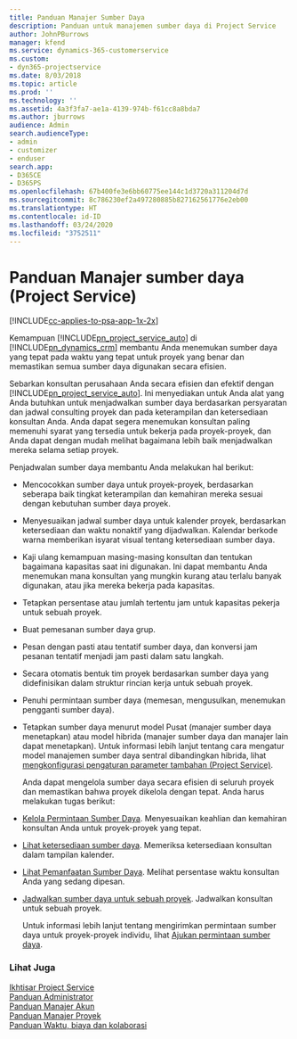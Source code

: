 ```yaml
---
title: Panduan Manajer Sumber Daya
description: Panduan untuk manajemen sumber daya di Project Service
author: JohnPBurrows
manager: kfend
ms.service: dynamics-365-customerservice
ms.custom:
- dyn365-projectservice
ms.date: 8/03/2018
ms.topic: article
ms.prod: ''
ms.technology: ''
ms.assetid: 4a3f3fa7-ae1a-4139-974b-f61cc8a8bda7
ms.author: jburrows
audience: Admin
search.audienceType:
- admin
- customizer
- enduser
search.app:
- D365CE
- D365PS
ms.openlocfilehash: 67b400fe3e6bb60775ee144c1d3720a311204d7d
ms.sourcegitcommit: 8c786230ef2a497280885b827162561776e2eb00
ms.translationtype: HT
ms.contentlocale: id-ID
ms.lasthandoff: 03/24/2020
ms.locfileid: "3752511"
---
```

# <a name="resource-manager-guide-project-service"></a>Panduan Manajer sumber daya (Project Service)

[!INCLUDE[cc-applies-to-psa-app-1x-2x](../includes/cc-applies-to-psa-app-1x-2x.md)]

Kemampuan [!INCLUDE[pn_project_service_auto](../includes/pn-project-service-auto.md)] di [!INCLUDE[pn_dynamics_crm](../includes/pn-dynamics-crm.md)] membantu Anda menemukan sumber daya yang tepat pada waktu yang tepat untuk proyek yang benar dan memastikan semua sumber daya digunakan secara efisien.  
  
 Sebarkan konsultan perusahaan Anda secara efisien dan efektif dengan [!INCLUDE[pn_project_service_auto](../includes/pn-project-service-auto.md)]. Ini menyediakan untuk Anda alat yang Anda butuhkan untuk menjadwalkan sumber daya berdasarkan persyaratan dan jadwal consulting proyek dan pada keterampilan dan ketersediaan konsultan Anda. Anda dapat segera menemukan konsultan paling memenuhi syarat yang tersedia untuk bekerja pada proyek-proyek, dan Anda dapat dengan mudah melihat bagaimana lebih baik menjadwalkan mereka selama setiap proyek.  
  
 Penjadwalan sumber daya membantu Anda melakukan hal berikut:  
  
- Mencocokkan sumber daya untuk proyek-proyek, berdasarkan seberapa baik tingkat keterampilan dan kemahiran mereka sesuai dengan kebutuhan sumber daya proyek.  
  
- Menyesuaikan jadwal sumber daya untuk kalender proyek, berdasarkan ketersediaan dan waktu nonaktif yang dijadwalkan. Kalendar berkode warna memberikan isyarat visual tentang ketersediaan sumber daya.  
  
- Kaji ulang kemampuan masing-masing konsultan dan tentukan bagaimana kapasitas saat ini digunakan. Ini dapat membantu Anda menemukan mana konsultan yang mungkin kurang atau terlalu banyak digunakan, atau jika mereka bekerja pada kapasitas.  
  
- Tetapkan persentase atau jumlah tertentu jam untuk kapasitas pekerja untuk sebuah proyek.  
  
- Buat pemesanan sumber daya grup.  
  
- Pesan dengan pasti atau tentatif sumber daya, dan konversi jam pesanan tentatif menjadi jam pasti dalam satu langkah.  
  
- Secara otomatis bentuk tim proyek berdasarkan sumber daya yang didefinisikan dalam struktur rincian kerja untuk sebuah proyek.  
  
- Penuhi permintaan sumber daya (memesan, mengusulkan, menemukan pengganti sumber daya).  
  
- Tetapkan sumber daya menurut model Pusat (manajer sumber daya menetapkan) atau model hibrida (manajer sumber daya dan manajer lain dapat menetapkan). Untuk informasi lebih lanjut tentang cara mengatur model manajemen sumber daya sentral dibandingkan hibrida, lihat [mengkonfigurasi pengaturan parameter tambahan (Project Service)](../project-service/configure-additional-parameters-settings.md).  
  
  Anda dapat mengelola sumber daya secara efisien di seluruh proyek dan memastikan bahwa proyek dikelola dengan tepat. Anda harus melakukan tugas berikut:  
  
- [Kelola Permintaan Sumber Daya](../project-service/manage-resource-requests.md). Menyesuaikan keahlian dan kemahiran konsultan Anda untuk proyek-proyek yang tepat.  
  
- [Lihat ketersediaan sumber daya](../project-service/view-resource-availability.md). Memeriksa ketersediaan konsultan dalam tampilan kalender.  
  
- [Lihat Pemanfaatan Sumber Daya](../project-service/view-resource-utilization.md). Melihat persentase waktu konsultan Anda yang sedang dipesan.  
  
- [Jadwalkan sumber daya untuk sebuah proyek](../project-service/schedule-resources-project.md). Jadwalkan konsultan untuk sebuah proyek.  
  
  Untuk informasi lebih lanjut tentang mengirimkan permintaan sumber daya untuk proyek-proyek individu, lihat [Ajukan permintaan sumber daya](../project-service/submit-resource-requests.md).  
  
### <a name="see-also"></a>Lihat Juga  
 [Ikhtisar Project Service](../project-service/overview.md)   
 [Panduan Administrator](../project-service/admin-guide.md)   
 [Panduan Manajer Akun](../project-service/account-manager-guide.md)   
 [Panduan Manajer Proyek](../project-service/project-manager-guide.md)   
 [Panduan Waktu, biaya dan kolaborasi](../project-service/time-expense-collaboration-guide.md)
